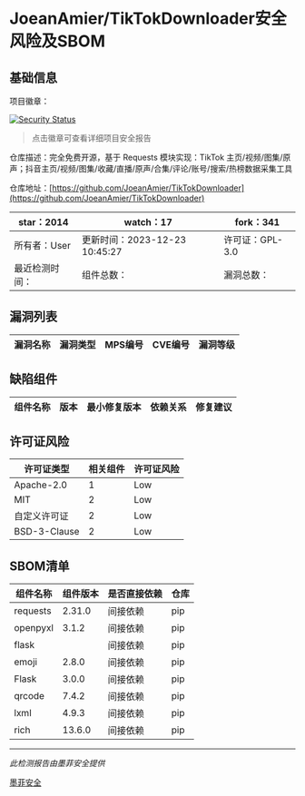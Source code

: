 # JoeanAmier/TikTokDownloader安全风险及SBOM

## 基础信息

项目徽章：

[![Security Status](https://www.murphysec.com/platform3/v31/badge/1739374664373436416.svg)](https://www.murphysec.com/console/report/1738636388541820928/1739374664373436416)

> 点击徽章可查看详细项目安全报告

仓库描述：完全免费开源，基于 Requests 模块实现：TikTok 主页/视频/图集/原声；抖音主页/视频/图集/收藏/直播/原声/合集/评论/账号/搜索/热榜数据采集工具

仓库地址：[https://github.com/JoeanAmier/TikTokDownloader](https://github.com/JoeanAmier/TikTokDownloader)

| star：2014 | watch：17 | fork：341 |
| ----------- | -------------- | ------------ |
| 所有者：User | 更新时间：2023-12-23 10:45:27 | 许可证：GPL-3.0 |
| 最近检测时间： | 组件总数： | 漏洞总数： |




## 漏洞列表

| 漏洞名称 | 漏洞类型 | MPS编号 | CVE编号 | 漏洞等级 |
| ------- | ------ | ------- | ------ | ----- |





## 缺陷组件

| 组件名称 | 版本 | 最小修复版本 | 依赖关系 | 修复建议 |
| -------- | ---- | ------------ | -------- | -------- |





## 许可证风险

| 许可证类型 | 相关组件 | 许可证风险 |
| ---------- | -------- | ---------- |
|Apache-2.0|1|Low|
|MIT|2|Low|
|自定义许可证|2|Low|
|BSD-3-Clause|2|Low|




## SBOM清单

| 组件名称 | 组件版本 | 是否直接依赖 | 仓库 |
| -------- | -------- | ------------ | ---- |
|requests|2.31.0|间接依赖|pip|
|openpyxl|3.1.2|间接依赖|pip|
|flask||间接依赖|pip|
|emoji|2.8.0|间接依赖|pip|
|Flask|3.0.0|间接依赖|pip|
|qrcode|7.4.2|间接依赖|pip|
|lxml|4.9.3|间接依赖|pip|
|rich|13.6.0|间接依赖|pip|


------

*此检测报告由墨菲安全提供*

[墨菲安全](www.murphysec.com)